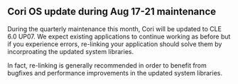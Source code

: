 ## Cori OS update during Aug 17-21 maintenance

During the quarterly maintenance this month, Cori will be updated to CLE 6.0 UP07. We
expect existing applications to continue working as before but if you experience errors,
re-linking your application should solve them by incorproating the updated system libraries.

In fact, re-linking is generally recommended in order to benefit from bugfixes and performance 
improvements in the updated system libraries.

